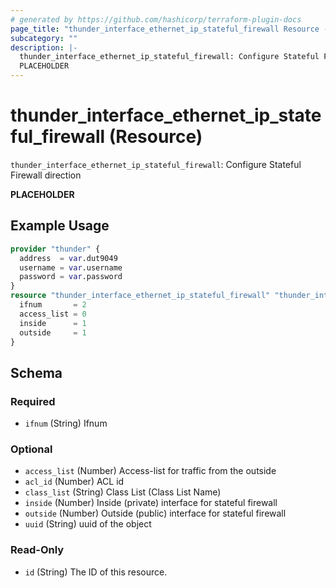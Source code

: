 ```yaml
---
# generated by https://github.com/hashicorp/terraform-plugin-docs
page_title: "thunder_interface_ethernet_ip_stateful_firewall Resource - terraform-provider-thunder"
subcategory: ""
description: |-
  thunder_interface_ethernet_ip_stateful_firewall: Configure Stateful Firewall direction
  PLACEHOLDER
---
```


# thunder_interface_ethernet_ip_stateful_firewall (Resource)

`thunder_interface_ethernet_ip_stateful_firewall`: Configure Stateful Firewall direction

__PLACEHOLDER__

## Example Usage

```terraform
provider "thunder" {
  address  = var.dut9049
  username = var.username
  password = var.password
}
resource "thunder_interface_ethernet_ip_stateful_firewall" "thunder_interface_ethernet_ip_stateful_firewall" {
  ifnum       = 2
  access_list = 0
  inside      = 1
  outside     = 1
}
```

<!-- schema generated by tfplugindocs -->
## Schema

### Required

- `ifnum` (String) Ifnum

### Optional

- `access_list` (Number) Access-list for traffic from the outside
- `acl_id` (Number) ACL id
- `class_list` (String) Class List (Class List Name)
- `inside` (Number) Inside (private) interface for stateful firewall
- `outside` (Number) Outside (public) interface for stateful firewall
- `uuid` (String) uuid of the object

### Read-Only

- `id` (String) The ID of this resource.


